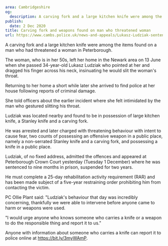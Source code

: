 ```yaml
area: Cambridgeshire
og:
  description: A carving fork and a large kitchen knife were among the items found on a man who had threatened a woman in Peterborough.
publish:
  date: 2 Dec 2020
title: Carving fork and weapons found on man who threatened woman
url: https://www.cambs.police.uk/news-and-appeals/Lukasz-Ludziak-sentencing-Dec2020
```

A carving fork and a large kitchen knife were among the items found on a man who had threatened a woman in Peterborough.

The woman, who is in her 50s, left her home in the Newark area on 13 June when she passed 34-year-old Lukasz Ludziak who pointed at her and dragged his finger across his neck, insinuating he would slit the woman's throat.

Returning to her home a short while later she arrived to find police at her house following reports of criminal damage.

She told officers about the earlier incident where she felt intimidated by the man who gestured slitting his throat.

Ludziak was located nearby and found to be in possession of large kitchen knife, a Stanley knife and a carving fork.

He was arrested and later charged with threatening behaviour with intent to cause fear, two counts of possessing an offensive weapon in a public place, namely a non-serrated Stanley knife and a carving fork, and possessing a knife in a public place.

Ludziak, of no fixed address, admitted the offences and appeared at Peterborough Crown Court yesterday (Tuesday 1 December) where he was sentenced to nine months in prison, suspended for two years.

He must complete a 25-day rehabilitation activity requirement (RAR) and has been made subject of a five-year restraining order prohibiting him from contacting the victim.

PC Ollie Plant said: "Ludziak's behaviour that day was incredibly concerning, thankfully we were able to intervene before anyone came to harm or weapons were used.

"I would urge anyone who knows someone who carries a knife or a weapon to do the responsible thing and report it to us."

Anyone with information about someone who carries a knife can report it to police online at https://bit.ly/3myWAmP.
